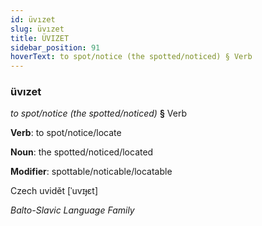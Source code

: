 ```yaml
---
id: üvızet
slug: üvızet
title: ÜVIZET
sidebar_position: 91
hoverText: to spot/notice (the spotted/noticed) § Verb
---
```


### üvızet

*to spot/notice (the spotted/noticed)* **§** Verb

**Verb**: to spot/notice/locate

**Noun**: the spotted/noticed/located

**Modifier**: spottable/noticable/locatable

Czech uvidět [ˈuvɪɟɛt]

*Balto-Slavic Language Family*